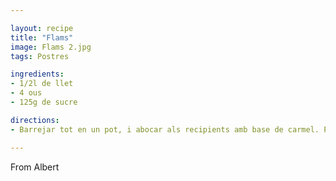 ```yaml
---

layout: recipe
title: "Flams"
image: Flams 2.jpg
tags: Postres

ingredients:
- 1/2l de llet
- 4 ous
- 125g de sucre

directions:
- Barrejar tot en un pot, i abocar als recipients amb base de carmel. Posar al 180º al forn al bany maria durant 30-40'.

---
```


From Albert
